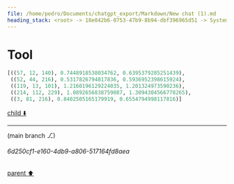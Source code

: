 ```yaml
---
file: /home/pedro/Documents/chatgpt_export/Markdown/New chat (1).md
heading_stack: <root> -> 18e042b6-0753-47b9-8b94-dbf396965d51 -> System -> 705df361-3567-44f4-ad9c-70bb5d82744c -> System -> aaa29996-ddf3-403a-a4bb-fdfc7ef52d1a -> User -> 29be782a-5014-4a86-af90-9005dfcedffd -> Assistant -> Naive Implementation -> LRU Cached Version -> 1b9602eb-4a57-4178-bdd7-e7b55fca4a3b -> Assistant -> 7a2ff30b-7f64-44c1-9cf3-ce1be5a8528d -> Tool -> da282554-170d-416f-9f9d-d980cbed2faa -> Assistant -> Tolerant LRU Cache Implementation -> b712a863-6a4b-4b23-85ee-109191da28fa -> Assistant -> 5663a5e3-9e34-4b5d-b20e-2a69ee6dcc7a -> Tool -> 0dfe1cb7-16b8-48fe-8058-9a3cd43dfeec -> Assistant -> Benchmarking -> 6a015b36-32b5-407d-b23e-1ca689cf3200 -> Assistant -> 84651923-f448-4370-8451-cabc45f4c360 -> Tool
---
```

# Tool

```python
[((57, 12, 140), 0.7448918538034762, 0.6395379285251439),
 ((52, 44, 216), 0.5317826794817836, 0.5936952398615924),
 ((119, 13, 101), 1.2160196129224035, 1.201324973590236),
 ((214, 112, 229), 1.0892656838759087, 1.3094304566778265),
 ((3, 81, 216), 0.8402505165179919, 0.6554794998117816)]
```

[child ⬇️](#6d250cf1-e160-4db9-a806-517164fd8aea)

---

(main branch ⎇)
###### 6d250cf1-e160-4db9-a806-517164fd8aea
[parent ⬆️](#84651923-f448-4370-8451-cabc45f4c360)
